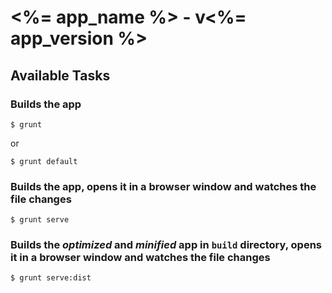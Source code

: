 # <%= app_name %> - v<%= app_version %>

## Available Tasks 

### Builds the app 
``` 
$ grunt 
```
or 
``` 
$ grunt default
```

### Builds the app, opens it in a browser window and watches the file changes 
```
$ grunt serve
```

### Builds the _optimized_ and _minified_ app in ```build``` directory, opens it in a browser window and watches the file changes 
```
$ grunt serve:dist
```
